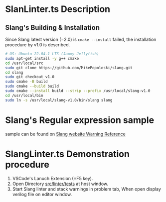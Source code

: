 # SlanLinter.ts Description

## Slang's Building & Installation
Since Slang latest version (=2.0) is `cmake --install` failed, the installation procedure by v1.0 is described.
```sh
# OS: Ubuntu 22.04.1 LTS (Jammy Jellyfish)
sudo apt-get install -y g++ cmake
cd /usr/local/src
sudo git clone https://github.com/MikePopoloski/slang.git
cd slang
sudo git checkout v1.0
sudo cmake -B build
sudo cmake --build build
sudo cmake --install build --strip --prefix /usr/local/slang-v1.0
cd /usr/local/bin
sudo ln -s /usr/local/slang-v1.0/bin/slang slang
```
# Slang's Regular expression sample
sample can be found on 
[Slang website Warning Reference](https://sv-lang.com/warning-ref.html#bad-procedural-force)

# SlangLinter.ts Demonstration procedure
1. VSCode's Lanuch Extension (=F5 key).
2. Open Directory [src/linter/tests](src/linter/tests) at host window.
3. Start Slang linter and stack warnings in problem tab, When open display verilog file on editor window.
